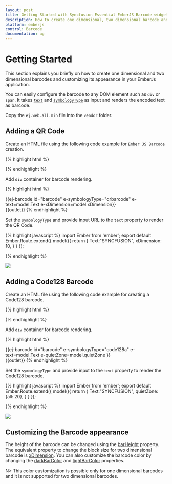 ```yaml
---
layout: post
title: Getting Started with Syncfusion Essential EmberJS Barcode widget
description: How to create one dimensional, two dimensional barcode and customizing the appearance of it. 
platform: emberjs
control: Barcode
documentation: ug
---
```


# Getting Started

This section explains you briefly on how to create one dimensional and two dimensional barcodes and customizing its appearance in your EmberJs application.

You can easily configure the barcode to any DOM element such as `div` or `span`. It takes [`text`](/api/js/ejbarcode#textspan-classtype-signature-type-stringstringspan) and [`symbologyType`](/api/js/ejbarcode#symbologytypespan-classtype-signature-type-enumenumspan) as input and renders the encoded text as barcode.

Copy the `ej.web.all.min` file into the `vendor` folder.

## Adding a QR Code

Create an HTML file using the following code example for `Ember JS Barcode` creation.

{% highlight html %}

<!DOCTYPE html>
<html>
   <head>
      <title>Getting Started Essential Ember JS</title>
      <!-- Style sheet for default theme (flat azure)-->
      <link href="http://cdn.syncfusion.com/{{ site.releaseversion }}/js/web/flat-azure/ej.widgets.all.min.css" rel="stylesheet" />
      <!--scripts-->
      <script src="http://code.jquery.com/jquery-1.10.1.min.js"></script>
      <script src="http://cdn.syncfusion.com/{{ site.releaseversion }}/js/ej.widgets.all.min.js"></script>
      <!--Add custom scripts here -->
   </head>
   <body>
      <!-- Add Barcode element here. -->
   </body>
</html>
{% endhighlight %}

Add `div` container for barcode rendering.

{% highlight html %}
<div id="barcode">
	{{ej-barcode id="barcode" e-symbologyType="qrbarcode" e-text=model.Text e-xDimension=model.xDimension}}
</div>
{{outlet}}
{% endhighlight %}

Set the `symbologyType` and provide input URL to the `text` property to render the QR Code.

{% highlight javascript %}
import Ember from 'ember';
export default Ember.Route.extend({
   model(){
    return {
            Text:"SYNCFUSION",
			xDimension: 10,
        }
    }
});

{% endhighlight %}

![](/js/Barcode/Getting-Started_images/Getting-Started_img2.png)

## Adding a Code128 Barcode

Create an HTML file using the following code example for creating a Code128 barcode.

{% highlight html %}

<!DOCTYPE html>
<html>
   <head>
      <title>Getting Started Essential Ember JS</title>
      <!-- Style sheet for default theme (flat azure)-->
      <link href="http://cdn.syncfusion.com/{{ site.releaseversion }}/js/web/flat-azure/ej.widgets.all.min.css" rel="stylesheet" />
      <!--scripts-->
      <script src="http://code.jquery.com/jquery-1.10.1.min.js"></script>
      <script src="http://cdn.syncfusion.com/{{ site.releaseversion }}/js/ej.widgets.all.min.js"></script>
      <!--Add custom scripts here -->
   </head>
   <body>
      <!-- Add Barcode element here. -->
   </body>
</html>
{% endhighlight %}

Add `div` container for barcode rendering.

{% highlight html %}
<div id="barcode">
	{{ej-barcode id="barcode" e-symbologyType="code128a" e-text=model.Text e-quietZone=model.quietZone }}
</div>
{{outlet}}
{% endhighlight %}

Set the `symbologyType` and provide input to the `text` property to render the Code128 barcode.

{% highlight javascript %}
import Ember from 'ember';
export default Ember.Route.extend({
   model(){
    return {
            Text:"SYNCFUSION",
			quietZone: {all: 20},
        }
    }
});

{% endhighlight %}


![](/js/Barcode/Getting-Started_images/Getting-Started_img3.png)

## Customizing the Barcode appearance
The height of the barcode can be changed using the [barHeight](/api/js/ejBarcode#barheightspan-classtype-signature-type-numbernumberspan) property. The equivalent property to change the block size for two dimensional barcode is [xDimension](/api/js/ejBarcode#xdimensionspan-classtype-signature-type-numbernumberspan). You can also customize the barcode color by changing the [darkBarColor](/api/js/ejBarcode#darkbarcolorspan-classtype-signature-type-objectobjectspan) and [lightBarColor](/api/js/ejbarcode#lightbarcolorspan-classtype-signature-type-objectobjectspan) properties.

N>    This color customization is possible only for one dimensional barcodes and it is not supported for two dimensional barcodes.